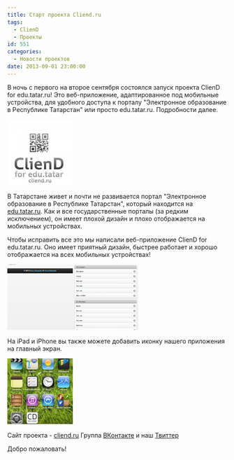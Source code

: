 ```yaml
---
title: Старт проекта Cliend.ru
tags:
  - ClienD
  - Проекты
id: 551
categories:
  - Новости проектов
date: 2013-09-01 23:00:00
---
```


В ночь с первого на второе сентября состоялся запуск проекта ClienD for edu.tatar.ru! Это веб-приложение, адаптированное под мобильные устройства, для удобного доступа к порталу "Электронное образование в Республике Татарстан" или просто edu.tatar.ru. Подробности далее. <!--more-->

[![](/content/2013/09/logo-+link-150x150.jpg)](/content/2013/09/logo-+link.jpg)

В Татарстане живет и почти не развивается портал "Электронное образование в Республике Татарстан", который находится на [edu.tatar.ru](http://edu.tatar.ru). Как и все государственные порталы (за редким исключением), он имеет плохой дизайн и плохо отображается на мобильных устройствах. 

Чтобы исправить все это мы написали веб-приложение ClienD for edu.tatar.ru. Оно имеет приятный дизайн, быстрее работает и хорошо отображается на всех мобильных устройствах! 

[![Android4_v1 (7)](/content/2013/09/Android4_v1-7-150x150.png)](/content/2013/09/Android4_v1-7.png)[![Android4_v1 (3)](/content/2013/09/Android4_v1-3-150x150.png)](/content/2013/09/Android4_v1-3.png)

На iPad и iPhone вы также можете добавить иконку нашего приложения на главный экран.

[![](/content/2013/09/iPhone5_iOS6-150x150.jpg)](/content/2013/09/iPhone5_iOS6.jpg)

Сайт проекта - [cliend.ru](http://cliend.ru)
Группа [ВКонтакте](http://vk.com/cliend) и наш [Твиттер](http://twitter.com/cliend4edu)

Добро пожаловать!